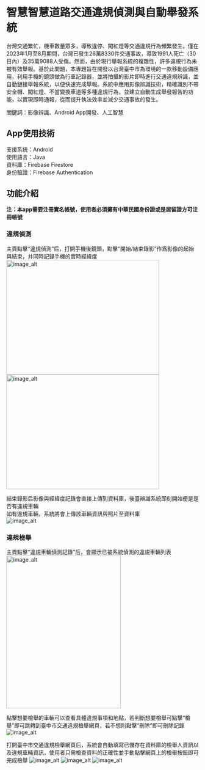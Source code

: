 # 智慧智慧道路交通違規偵測與自動舉發系統
台灣交通繁忙，機車數量眾多，導致違停、闖紅燈等交通違規行為頻繁發生。僅在2023年1月至8月期間，台灣已發生26萬8330件交通事故，導致1991人死亡（30日內）及35萬9088人受傷。然而，由於現行舉報系統的複雜性，許多違規行為未被有效舉報。基於此問題，本專題旨在開發以台灣臺中市為環境的一款移動設備應用，利用手機的鏡頭做為行車記錄器，並將拍攝的影片即時進行交通違規辨識，並自動鏈接舉報系統，以便快速完成舉報。系統中應用影像辨識技術，精確識別不帶安全帽、闖紅燈、不當變換車道等多種違規行為，並建立自動生成舉發報告的功能，以實現即時通報，從而提升執法效率並減少交通事故的發生。  

關鍵詞：影像辨識、Android App開發、人工智慧  

## App使用技術
支援系統：Android  
使用語言：Java  
資料庫：Firebase Firestore  
身份驗證：Firebase Authentication  

## 功能介紹
**注：本app需要注冊實名帳號，使用者必須擁有中華民國身份證或是居留證方可注冊帳號**  

### 違規偵測
主頁點擊“違規偵測”后，打開手機後鏡頭，點擊“開始/結束錄影”作爲影像的起始與結束，并同時記錄手機的實時經緯度  
<img src="https://github.com/loelipop/TrafficViolationDetection/blob/8089516565021632add7f0ce1f540d3ddf5b33a3/%E9%8C%84%E5%BD%B1%E5%89%8D.jpg" alt="image_alt" width="400" height="300"><img src="https://github.com/loelipop/TrafficViolationDetection/blob/8089516565021632add7f0ce1f540d3ddf5b33a3/%E9%8C%84%E5%BD%B1%E4%B8%AD.jpg" alt="image_alt" width="400" height="300">  

結束錄影后影像與經緯度記錄會直接上傳到資料庫，後臺辨識系統即刻開始便是是否有違規車輛  
如有違規車輛，系統將會上傳該車輛資訊與照片至資料庫  
![image_alt](https://github.com/loelipop/TrafficViolationDetection/blob/740721b35104a91e9fc7587b534a7db459e96d57/%E7%B3%BB%E7%B5%B1%E6%9E%B6%E6%A7%8B%E5%9C%96drawio.png)  

### 違規檢舉  
主頁點擊“違規車輛偵測記錄”后，會顯示已被系統偵測的違規車輛列表    
<img src="https://github.com/loelipop/TrafficViolationDetection/blob/8089516565021632add7f0ce1f540d3ddf5b33a3/%E9%81%95%E8%A6%8F%E7%B4%80%E9%8C%84-%E5%B7%B2%E6%AA%A2%E8%88%89%E5%88%97%E8%A1%A8.jpg" alt="image_alt" width="300" height="400">

點擊想要檢舉的車輛可以查看具體違規事項和地點，若判斷想要檢舉可點擊“檢舉”即可跳轉到臺中市交通違規檢舉網頁，若不想則點擊“刪除”即可刪除記錄  
![image_alt](https://github.com/loelipop/TrafficViolationDetection/blob/8089516565021632add7f0ce1f540d3ddf5b33a3/%E9%81%95%E8%A6%8F%E8%BB%8A%E8%BC%9B%E5%81%B5%E6%B8%AC%E7%B4%80%E9%8C%84-%E6%9C%AA%E6%AA%A2%E8%88%89%E7%9A%84%E7%95%AB%E9%9D%A2.jpg)  

打開臺中市交通違規檢舉網頁后，系統會自動填寫已儲存在資料庫的檢舉人資訊以及違規車輛資訊，使用者只需檢查資料的正確性並手動點擊網頁上的檢舉按鈕即可完成檢舉
![image_alt](https://github.com/loelipop/TrafficViolationDetection/blob/8089516565021632add7f0ce1f540d3ddf5b33a3/%E6%AA%A2%E8%88%89%E7%B6%B2%E9%A0%811.jpg)  ![image_alt](https://github.com/loelipop/TrafficViolationDetection/blob/8089516565021632add7f0ce1f540d3ddf5b33a3/%E6%AA%A2%E8%88%89%E7%B6%B2%E9%A0%812.jpg)  ![image_alt](https://github.com/loelipop/TrafficViolationDetection/blob/8089516565021632add7f0ce1f540d3ddf5b33a3/%E6%AA%A2%E8%88%89%E7%B6%B2%E9%A0%813.jpg)  
